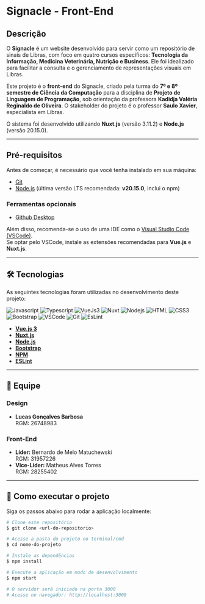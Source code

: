 # Signacle - Front-End

## Descrição

O **Signacle** é um website desenvolvido para servir como um repositório de sinais de Libras, com foco em quatro cursos específicos: **Tecnologia da Informação, Medicina Veterinária, Nutrição e Business**. Ele foi idealizado para facilitar a consulta e o gerenciamento de representações visuais em Libras.

Este projeto é o **front-end** do Signacle, criado pela turma do **7º e 8º semestre de Ciência da Computação** para a disciplina de **Projeto de Linguagem de Programação**, sob orientação da professora **Kadidja Valéria Reginaldo de Oliveira**. O stakeholder do projeto é o professor **Saulo Xavier**, especialista em Libras.

O sistema foi desenvolvido utilizando **Nuxt.js** (versão 3.11.2) e **Node.js** (versão 20.15.0).

---

## Pré-requisitos

Antes de começar, é necessário que você tenha instalado em sua máquina:

- [Git](https://git-scm.com)  
- [Node.js](https://nodejs.org/en/download) (última versão LTS recomendada: **v20.15.0**, inclui o npm)

### Ferramentas opcionais

- [Github Desktop](https://desktop.github.com/)

Além disso, recomenda-se o uso de uma IDE como o [Visual Studio Code (VSCode)](https://code.visualstudio.com/).  
Se optar pelo VSCode, instale as extensões recomendadas para **Vue.js** e **Nuxt.js**.

---

## 🛠 Tecnologias

As seguintes tecnologias foram utilizadas no desenvolvimento deste projeto:

![Javascript](https://img.shields.io/badge/Javascript-F0DB4F?style=for-the-badge&labelColor=black&logo=javascript&logoColor=F0DB4F)
![Typescript](https://img.shields.io/badge/Typescript-007acc?style=for-the-badge&labelColor=black&logo=typescript&logoColor=007acc)
![VueJs3](https://img.shields.io/badge/Vue.js-35495E?style=for-the-badge&logo=vuedotjs&logoColor=4FC08D)
![Nuxt](https://img.shields.io/badge/nuxt.js-00DC82?style=for-the-badge&logo=nuxt.js&logoColor=white)
![Nodejs](https://img.shields.io/badge/Nodejs-3C873A?style=for-the-badge&labelColor=black&logo=node.js&logoColor=3C873A)
![HTML](https://img.shields.io/badge/HTML5-E34F26?style=for-the-badge&logo=html5&logoColor=white)
![CSS3](https://img.shields.io/badge/CSS3-1572B6?style=for-the-badge&logo=css3&logoColor=white)
![Bootstrap](https://img.shields.io/badge/Bootstrap-563D7C?style=for-the-badge&logo=bootstrap&logoColor=white)
![VSCode](https://img.shields.io/badge/Visual_Studio-0078d7?style=for-the-badge&logo=visual%20studio&logoColor=white)
![Git](https://img.shields.io/badge/Git-F05032?style=for-the-badge&logo=git&logoColor=white)
![EsLint](https://img.shields.io/badge/eslint-3A33D1?style=for-the-badge&logo=eslint&logoColor=white)

- **[Vue.js 3](https://vuejs.org/)**
- **[Nuxt.js](https://nuxt.com/)**
- **[Node.js](https://nodejs.org/)**
- **[Bootstrap](https://getbootstrap.com/)**
- **[NPM](https://www.npmjs.com/)**
- **[ESLint](https://eslint.org/)**

---

## 👥 Equipe

### **Design**
- **Lucas Gonçalves Barbosa**  
  RGM: 26748983

### **Front-End**
- **Líder:** Bernardo de Melo Matuchewski  
  RGM: 31957226  
- **Vice-Líder:** Matheus Alves Torres  
  RGM: 28255402

---

## 🎲 Como executar o projeto

Siga os passos abaixo para rodar a aplicação localmente:

```bash
# Clone este repositório
$ git clone <url-do-repositorio>

# Acesse a pasta do projeto no terminal/cmd
$ cd nome-do-projeto

# Instale as dependências
$ npm install

# Execute a aplicação em modo de desenvolvimento
$ npm start

# O servidor será iniciado na porta 3000
# Acesse no navegador: http://localhost:3000
